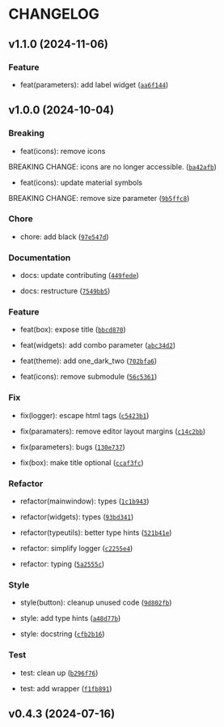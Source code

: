 # CHANGELOG

## v1.1.0 (2024-11-06)

### Feature

* feat(parameters): add label widget ([`aa6f144`](https://github.com/beatreichenbach/qt-extensions/commit/aa6f144b8e8aad97606fb655e6d68988bcd8c7ee))

## v1.0.0 (2024-10-04)

### Breaking

* feat(icons): remove icons

BREAKING CHANGE: icons are no longer accessible. ([`ba42afb`](https://github.com/beatreichenbach/qt-extensions/commit/ba42afbc647795adb8b29574abf39b4f19911be7))

* feat(icons): update material symbols

BREAKING CHANGE: remove size parameter ([`9b5ffc8`](https://github.com/beatreichenbach/qt-extensions/commit/9b5ffc8027c6e99584f12e1cea639c1f03a6b967))

### Chore

* chore: add black ([`97e547d`](https://github.com/beatreichenbach/qt-extensions/commit/97e547d9efc8376cac0da36aa0f0c749b923dc9c))

### Documentation

* docs: update contributing ([`449fede`](https://github.com/beatreichenbach/qt-extensions/commit/449fede56296f2665ce94158cc4ccda7fc815b2e))

* docs: restructure ([`7549bb5`](https://github.com/beatreichenbach/qt-extensions/commit/7549bb5fb6d3bfbb5c1f88ce842c92b835b357d9))

### Feature

* feat(box): expose title ([`bbcd870`](https://github.com/beatreichenbach/qt-extensions/commit/bbcd87084e35a554f932eecf15f32cb23b1596fd))

* feat(widgets): add combo parameter ([`abc34d2`](https://github.com/beatreichenbach/qt-extensions/commit/abc34d2721a3273a314156635100d1680858712c))

* feat(theme): add one_dark_two ([`702bfa6`](https://github.com/beatreichenbach/qt-extensions/commit/702bfa674f021e473d12582cf239c88e73b234a1))

* feat(icons): remove submodule ([`56c5361`](https://github.com/beatreichenbach/qt-extensions/commit/56c536195dd0a9fbbe690325fd170472097e230f))

### Fix

* fix(logger): escape html tags ([`c5423b1`](https://github.com/beatreichenbach/qt-extensions/commit/c5423b12b68cc6edba80e4339dfb3d0e2a5b1b59))

* fix(paramaters): remove editor layout margins ([`c14c2bb`](https://github.com/beatreichenbach/qt-extensions/commit/c14c2bbc1ad632c645411d625ec64db0540878a7))

* fix(parameters): bugs ([`130e737`](https://github.com/beatreichenbach/qt-extensions/commit/130e73721b01ebd84ed329100cf6aca57d45c460))

* fix(box): make title optional ([`ccaf3fc`](https://github.com/beatreichenbach/qt-extensions/commit/ccaf3fc4b6288a1c25d0255603802b04a8cdecd6))

### Refactor

* refactor(mainwindow): types ([`1c1b943`](https://github.com/beatreichenbach/qt-extensions/commit/1c1b943155743eb4b8331d3b78333356304b52b2))

* refactor(widgets): types ([`93bd341`](https://github.com/beatreichenbach/qt-extensions/commit/93bd3412bc9eab852ff53d862bceafb1df9123a6))

* refactor(typeutils): better type hints ([`521b41e`](https://github.com/beatreichenbach/qt-extensions/commit/521b41ec8b38b21a2dc43b7ec760653fc7cb81e2))

* refactor: simplify logger ([`c2255e4`](https://github.com/beatreichenbach/qt-extensions/commit/c2255e4945caae8f43e97bf4d7db2fefe46227a4))

* refactor: typing ([`5a2555c`](https://github.com/beatreichenbach/qt-extensions/commit/5a2555c9297a99b42f79971d238fd74eaf21ea5d))

### Style

* style(button): cleanup unused code ([`9d802fb`](https://github.com/beatreichenbach/qt-extensions/commit/9d802fb741b43fbc08fed78c309094ce8b99db36))

* style: add type hints ([`a48d77b`](https://github.com/beatreichenbach/qt-extensions/commit/a48d77b489c1779eb0b72c3aa1267a9986f12b42))

* style: docstring ([`cfb2b16`](https://github.com/beatreichenbach/qt-extensions/commit/cfb2b168676720a718a1c73b202b5581c73bcf02))

### Test

* test: clean up ([`b296f76`](https://github.com/beatreichenbach/qt-extensions/commit/b296f760cb972fd5d79a7e2b23ffd0c7f9030493))

* test: add wrapper ([`f1fb891`](https://github.com/beatreichenbach/qt-extensions/commit/f1fb891532172f91d3d20fbb88bdc3335741dd38))

## v0.4.3 (2024-07-16)
